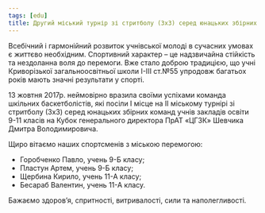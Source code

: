 ```yaml
---
tags: [edu]
title: Другий міський турнір зі стритболу (3х3) серед юнацьких збірних команд учнів закладів освіти 9-11 класів на Кубок генерального директора ПрАТ «ЦГЗК» Шевчика Дмитра Володимировича
---
```


Всебічний і гармонійний розвиток учнівської молоді в сучасних умовах є життєво необхідним. Спортивний характер – це надзвичайна стійкість та нездоланна воля до перемоги. Вже стало доброю традицією, що учні Криворізької загальноосвітньої школи І-ІІІ ст.№55 упродовж багатьох років мають значні результати у спорті.

13 жовтня 2017р. неймовірно вразила своїми успіхами команда шкільних баскетболістів, які посіли І місце на ІІ міському турнірі зі стритболу (3х3) серед юнацьких збірних команд учнів закладів освіти 9-11 класів на Кубок генерального директора ПрАТ «ЦГЗК» Шевчика Дмитра Володимировича.

Щиро вітаємо наших спортсменів з міською перемогою:

-   Горобченко Павло, учень 9-Б класу;
-   Пластун Артем, учень 9-Б класу;
-   Щербина Кирило, учень 11-А класу;
-   Бесараб Валентин, учень 11-А класу.

Бажаємо здоров’я, спритності, витривалості, сили та наполегливості.

<slideshow id="72157688591383944"></slideshow>
